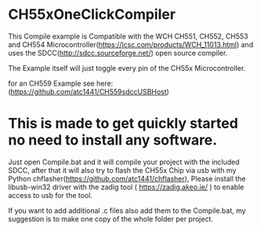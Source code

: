 # CH55xOneClickCompiler
This Compile example is Compatible with the WCH CH551, CH552, CH553 and CH554 Microcontroller(https://lcsc.com/products/WCH_11013.html) and uses the SDCC(http://sdcc.sourceforge.net/) open source compiler.

The Example itself will just toggle every pin of the CH55x Microcontroller.

for an CH559 Example see here:(https://github.com/atc1441/CH559sdccUSBHost)

# This is made to get quickly started no need to install any software.
Just open Compile.bat and it will compile your project with the included SDCC, after that it will also try to flash the CH55x Chip via usb with my Python chflasher(https://github.com/atc1441/chflasher), Please install the libusb-win32 driver with the zadig tool ( https://zadig.akeo.ie/ ) to enable access to usb for the tool.

If you want to add additional .c files also add them to the Compile.bat, my suggestion is to make one copy of the whole folder per project.
